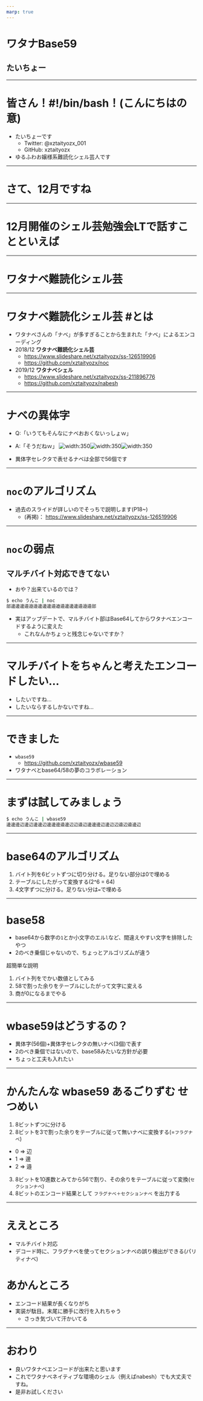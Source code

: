 ```yaml
---
marp: true
---
```


# ワタナBase59
## たいちょー

---

# 皆さん！#!/bin/bash！(こんにちはの意)
- たいちょーです
  - Twitter: @xztaityozx_001
  - GitHub:  xztaityozx
- ゆるふわお嬢様系難読化シェル芸人です

---

# さて、12月ですね

---
# 12月開催のシェル芸勉強会LTで話すことといえば

---

# ワタナベ難読化シェル芸

---
# ワタナベ難読化シェル芸 #とは
- ワタナベさんの「ナベ」が多すぎることから生まれた「ナベ」によるエンコーディング
- 2018/12 __ワタナベ難読化シェル芸__
  - https://www.slideshare.net/xztaityozx/ss-126519906
  - https://github.com/xztaityozx/noc
- 2019/12 __ワタナベシェル__
  - https://www.slideshare.net/xztaityozx/ss-211896776
  - https://github.com/xztaityozx/nabesh

---
# ナベの異体字
- Q:「いうてもそんなにナベおおくないっしょｗ」
- A:「そうだねｗ」
![width:350](./1.png)![width:350](./2.png)![width:350](./3.png)

- 異体字セレクタで表せるナベは全部で56個です


--- 
# `noc`のアルゴリズム
- 過去のスライドが詳しいのでそっちで説明します(P18~)
  - (再掲)： https://www.slideshare.net/xztaityozx/ss-126519906


---
# `noc`の弱点
## マルチバイト対応できてない
- おや？出来ているのでは？
```zsh
$ echo うんこ | noc 
部邊邊󠄓邊󠄓邉邉󠄆邉󠄆邊邊󠄓邊󠄓邉邉󠄊邉󠄓邊邊󠄓邊󠄓邉邉󠄆邉󠄓部
```

- 実はアップデートで、マルチバイト部はBase64してからワタナベエンコードするように変えた
  - これなんかちょっと残念じゃないですか？


---
# マルチバイトをちゃんと考えたエンコードしたい…
- したいですね…
- したいならするしかないですね…


---
# できました
- `wbase59`
  - https://github.com/xztaityozx/wbase59
- ワタナベとbase64/58の夢のコラボレーション

---
# まずは試してみましょう

```zsh
$ echo うんこ | wbase59
邊邊󠄀邊󠄁辺邊󠄎辺󠄂邊邊󠄓辺󠄂邊邊󠄀邊󠄁邉邊󠄏辺󠄂辺邉󠄋辺󠄂邊邊󠄀邊󠄁辺邊󠄎辺󠄂辺邉󠄋辺󠄂邉邊󠄇辺󠄀
```

---
# base64のアルゴリズム
1. バイト列を6ビットずつに切り分ける。足りない部分は0で埋める
2. テーブルにしたがって変換する(2^6 = 64)
3. 4文字ずつに分ける。足りない分は`=`で埋める

---
# base58
- base64から数字の`1`とか小文字のエル`l`など、間違えやすい文字を排除したやつ
- 2のべき乗個じゃないので、ちょっとアルゴリズムが違う

超簡単な説明
1. バイト列をでかい数値としてみる
2. 58で割った余りをテーブルにしたがって文字に変える
3. 商が0になるまでやる

---
# wbase59はどうするの？
- 異体字(56個)+異体字セレクタの無いナベ(3個)で表す
- 2のべき乗個ではないので、base58みたいな方針が必要
- ちょっと工夫も入れたい

---
# かんたんな wbase59 あるごりずむ せつめい
1. 8ビットずつに分ける
2. 8ビットを3で割った余りをテーブルに従って無いナベに変換する(=`フラグナベ`)
  - 0 => 辺
  - 1 => 邊
  - 2 => 邉
3. 8ビットを10進数とみてから56で割り、その余りをテーブルに従って変換(`セクションナベ`)
4. 8ビットのエンコード結果として `フラグナベ＋セクションナベ` を出力する

---
# ええところ
- マルチバイト対応
- デコード時に、フラグナベを使ってセクションナベの誤り検出ができる(パリティナベ)

# あかんところ
- エンコード結果が長くなりがち
- 実装が駄目。末尾に勝手に改行を入れちゃう
  - さっき気づいて汗かいてる

---
# おわり
- 良いワタナベエンコードが出来たと思います
- これでワタナベネイティブな環境のシェル（例えばnabesh）でも大丈夫ですね。
- 是非お試しください

